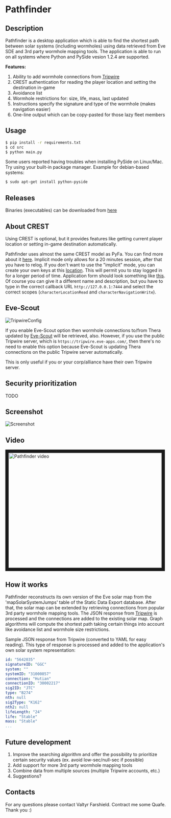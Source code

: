# Pathfinder

## Description
Pathfinder is a desktop application which is able to find the shortest path between solar systems (including wormholes) using data retrieved from Eve SDE and 3rd party wormhole mapping tools. The application is able to run on all systems where Python and PySide vesion 1.2.4 are supported.

**Features:**

1. Ability to add wormhole connections from [Tripwire](https://tripwire.eve-apps.com/)
2. CREST authentication for reading the player location and setting the destination in-game
3. Avoidance list
4. Wormhole restrictions for: size, life, mass, last updated
5. Instructions specify the signature and type of the wormhole (makes navigation easier)
6. One-line output which can be copy-pasted for those lazy fleet members

## Usage
```bash
$ pip install -r requirements.txt
$ cd src
$ python main.py
```

Some users reported having troubles when installing PySide on Linux/Mac. Try using your built-in package manager. Example for debian-based systems:
```bash
$ sudo apt-get install python-pyside
```

## Releases
Binaries (executables) can be downloaded from [here](https://github.com/farshield/pathfinder/releases)

## About CREST
Using CREST is optional, but it provides features like getting current player location or setting in-game destination automatically.

Pathfinder uses almost the same CREST model as PyFa. You can find more about it [here](https://github.com/pyfa-org/Pyfa/wiki/CREST). Implicit mode only allows for a 20 minutes session, after that you have to relog. If you don't want to use the "implicit" mode, you can create your own keys at this [location](https://developers.eveonline.com/applications). This will permit you to stay logged in for a longer period of time. Application form should look something like [this](http://i.imgur.com/qhIPG6r.png). Of course you can give it a different name and description, but you have to type in the correct callback URL `http://127.0.0.1:7444` and select the correct scopes (`characterLocationRead` and `characterNavigationWrite`).

## Eve-Scout
![TripwireConfig](http://i.imgur.com/GiJ2zc3.png)

If you enable Eve-Scout option then wormhole connections to/from Thera updated by [Eve-Scout](https://www.eve-scout.com/) will be retrieved, also. However, if you use the public Tripwire server, which is `https://tripwire.eve-apps.com/`, then there's no need to enable this option because Eve-Scout is updating Thera connections on the public Tripwire server automatically.

This is only useful if you or your corp/alliance have their own Tripwire server.

## Security prioritization
TODO

## Screenshot
![Screenshot](http://i.imgur.com/qlLLDFn.png)

## Video
<a href="http://www.youtube.com/watch?feature=player_embedded&v=oM3mSKzZM0w" target="_blank"><img src="http://img.youtube.com/vi/oM3mSKzZM0w/0.jpg" alt="Pathfinder video" width="480" height="360" border="10" /></a>

## How it works
Pathfinder reconstructs its own version of the Eve solar map from the 'mapSolarSystemJumps' table of the Static Data Export database. After that, the solar map can be extended by retrieving connections from popular 3rd party wormhole mapping tools. The JSON response from [Tripwire](https://tripwire.eve-apps.com/) is processed and the connections are added to the existing solar map. Graph algorithms will compute the shortest path taking certain things into account like avoidance list and wormhole size restrictions.

Sample JSON response from Tripwire (converted to YAML for easy reading). This type of response is processed and added to the application's own solar system representation:
```yaml
id: "5642035"
signatureID: "GGC"
system: ""
systemID: "31000857"
connection: "Hutian"
connectionID: "30002217"
sig2ID: "JTC"
type: "B274"
nth: null
sig2Type: "K162"
nth2: null
lifeLength: "24"
life: "Stable"
mass: "Stable"
...
```

## Future development
1. Improve the searching algorithm and offer the possibility to prioritize certain security values (ex. avoid low-sec/null-sec if possible)
2. Add support for more 3rd party wormhole mapping tools
3. Combine data from multiple sources (multiple Tripwire accounts, etc.)
4. Suggestions?

## Contacts
For any questions please contact Valtyr Farshield. Contract me some Quafe. Thank you :)
